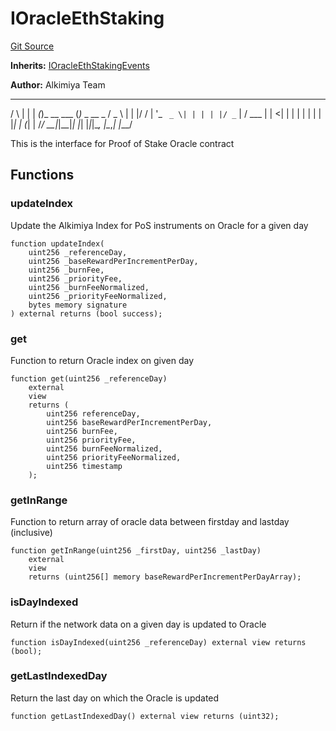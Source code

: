 # IOracleEthStaking
[Git Source](https://github.com/Alkimiya/v2.1-core/tree/comments-docs/blob/ee3e12bcce8690315f313782a9d6014a1b843773/contracts/interfaces/oracle/oracleEthStaking/IOracleEthStaking.sol)

**Inherits:**
[IOracleEthStakingEvents](/contracts/interfaces/oracle/oracleEthStaking/IOracleEthStakingEvents.sol/interface.IOracleEthStakingEvents.md)

**Author:**
Alkimiya Team

_    _ _    _           _
/ \  | | | _(_)_ __ ___ (_)_   _  __ _
/ _ \ | | |/ / | '_ ` _ \| | | | |/ _` |
/ ___ \| |   <| | | | | | | | |_| | (_| |
/_/   \_\_|_|\_\_|_| |_| |_|_|\__, |\__,_|
|___/

This is the interface for Proof of Stake Oracle contract


## Functions
### updateIndex

Update the Alkimiya Index for PoS instruments on Oracle for a given day


```solidity
function updateIndex(
    uint256 _referenceDay,
    uint256 _baseRewardPerIncrementPerDay,
    uint256 _burnFee,
    uint256 _priorityFee,
    uint256 _burnFeeNormalized,
    uint256 _priorityFeeNormalized,
    bytes memory signature
) external returns (bool success);
```

### get

Function to return Oracle index on given day


```solidity
function get(uint256 _referenceDay)
    external
    view
    returns (
        uint256 referenceDay,
        uint256 baseRewardPerIncrementPerDay,
        uint256 burnFee,
        uint256 priorityFee,
        uint256 burnFeeNormalized,
        uint256 priorityFeeNormalized,
        uint256 timestamp
    );
```

### getInRange

Function to return array of oracle data between firstday and lastday (inclusive)


```solidity
function getInRange(uint256 _firstDay, uint256 _lastDay)
    external
    view
    returns (uint256[] memory baseRewardPerIncrementPerDayArray);
```

### isDayIndexed

Return if the network data on a given day is updated to Oracle


```solidity
function isDayIndexed(uint256 _referenceDay) external view returns (bool);
```

### getLastIndexedDay

Return the last day on which the Oracle is updated


```solidity
function getLastIndexedDay() external view returns (uint32);
```

